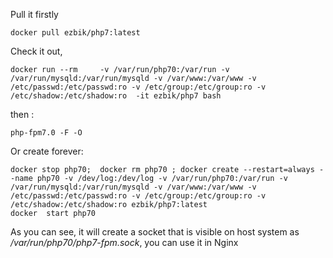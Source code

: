 

Pull it firstly

```
docker pull ezbik/php7:latest
```

Check it out,


```
docker run --rm     -v /var/run/php70:/var/run -v /var/run/mysqld:/var/run/mysqld -v /var/www:/var/www -v /etc/passwd:/etc/passwd:ro -v /etc/group:/etc/group:ro -v /etc/shadow:/etc/shadow:ro  -it ezbik/php7 bash  
```
then :
```
php-fpm7.0 -F -O
```

Or create forever:
```
docker stop php70;  docker rm php70 ; docker create --restart=always --name php70 -v /dev/log:/dev/log -v /var/run/php70:/var/run -v /var/run/mysqld:/var/run/mysqld -v /var/www:/var/www -v /etc/passwd:/etc/passwd:ro -v /etc/group:/etc/group:ro -v /etc/shadow:/etc/shadow:ro ezbik/php7:latest  
docker  start php70
```

As you can see, it will create a socket that is visible on host system as */var/run/php70/php7-fpm.sock*, you can use it in Nginx
